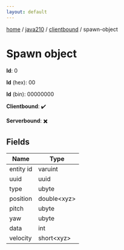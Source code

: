 ```yaml
---
layout: default
---
```


[home](/)  /  [java210](/protocol/java210)  /  [clientbound](/protocol/java210/clientbound)  /  spawn-object

# Spawn object

**Id**: 0

**Id** (hex): 00

**Id** (bin): 00000000

**Clientbound**: ✔️

**Serverbound**: ✖️

## Fields

Name | Type
---|---
entity id | varuint
uuid | uuid
type | ubyte
position | double&lt;xyz&gt;
pitch | ubyte
yaw | ubyte
data | int
velocity | short&lt;xyz&gt;

